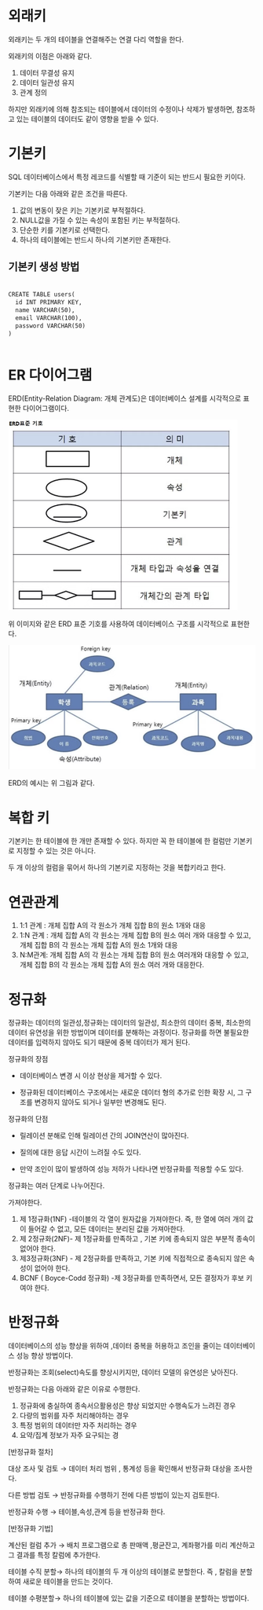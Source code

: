 # 외래키

외래키는 두 개의 테이블을 연결해주는 연결 다리 역할을 한다.

외래키의 이점은 아래와 같다.

1. 데이터 무결성 유지
2. 데이터 일관성 유지
3. 관계 정의

하지만 외래키에 의해 참조되는 테이블에서 데이터의 수정이나 삭제가 발생하면, 참조하고 있는 테이블의 데이터도 같이 영향을 받을 수 있다.

# 기본키

SQL 데이터베이스에서 특정 레코드를 식별할 때 기준이 되는 반드시 필요한 키이다.

기본키는 다음 아래와 같은 조건을 따른다.

1. 값의 변동이 잦은 키는 기본키로 부적절하다.
2. NULL값을 가질 수 있는 속성이 포함된 키는 부적절하다.
3. 단순한 키를 기본키로 선택한다.
4. 하나의 테이블에는 반드시 하나의 기본키만 존재한다.

## 기본키 생성 방법

<pre>
<code>
CREATE TABLE users(
  id INT PRIMARY KEY,
  name VARCHAR(50),
  email VARCHAR(100),
  password VARCHAR(50)
)
</code>
</pre>

# ER 다이어그램

ERD(Entity-Relation Diagram: 개체 관계도)은 데이터베이스 설계를 시각적으로 표현한 다이어그램이다.

<img src="./erd1.png">

위 이미지와 같은 ERD 표준 기호를 사용하여 데이터베이스 구조를 시각적으로 표현한다.

<img src="./erd2.png">

ERD의 예시는 위 그림과 같다.

# 복합 키

기본키는 한 테이블에 한 개만 존재할 수 있다. 하지만 꼭 한 테이블에 한 컬럼만 기본키로 지정할 수 있는 것은 아니다.

두 개 이상의 컬럼을 묶어서 하나의 기본키로 지정하는 것을 복합키라고 한다.

# 연관관계

1. 1:1 관계 : 개체 집합 A의 각 원소가 개체 집합 B의 원소 1개와 대응
2. 1:N 관계 : 개체 집합 A의 각 원소는 개체 집합 B의 원소 여러 개와 대응할 수 있고, 개체 집합 B의 각 원소는 개체 집합 A의 원소 1개와 대응
3. N:M관계: 개체 집합 A의 각 원소는 개체 집합 B의 원소 여러개와 대응할 수 있고, 개체 집합 B의 각 원소는 개체 집합 A의 원소 여러 개와 대응한다.

# 정규화

정규화는 데이터의 일관성,정규화는 데이터의 일관성, 최소한의 데이터 중복, 최소한의 데이터 유연성을 위한 방법이며 데이터를 분해하는 과정이다.
정규화를 하면 불필요한 데이터를 입력하지 않아도 되기 때문에 중복 데이터가 제거 된다.

정규화의 장점

- 데이터베이스 변경 시 이상 현상을 제거할 수 있다.

- 정규화된 데이터베이스 구조에서는 새로운 데이터 형의 추가로 인한 확장 시, 그 구조를 변경하지 않아도 되거나 일부만 변경해도 된다.

정규화의 단점

- 릴레이션 분해로 인해 릴레이션 간의 JOIN연산이 많아진다.

- 질의에 대한 응답 시간이 느려질 수도 있다.

- 만약 조인이 많이 발생하여 성능 저하가 나타나면 반정규화를 적용할 수도 있다.

정규화는 여러 단계로 나누어진다.

가져야한다.

1. 제 1정규화(1NF) -테이블의 각 열이 원자값을 가져야한다. 즉, 한 열에 여러 개의 값이 들어갈 수 없고, 모든 데이터는 분리된 값을 가져아한다.
2. 제 2정규화(2NF)- 제 1정규화를 만족하고 , 기본 키에 종속되지 않은 부분적 종속이 없어야 한다.
3. 제3정규화(3NF) - 제 2정규화를 만족하고, 기본 키에 직접적으로 종속되지 않은 속성이 없어야 한다.
4. BCNF ( Boyce-Codd 정규화) -제 3정규화를 만족하면서, 모든 결정자가 후보 키여야 한다.

# 반정규화

데이터베이스의 성능 향상을 위하여 ,데이터 중복을 허용하고 조인을 줄이는 데이터베이스 성능 향상 방법이다.

반정규화는 조회(select)속도를 향상시키지만, 데이터 모델의 유연성은 낮아진다.

반정규화는 다음 아래와 같은 이유로 수행한다.

1. 정규화에 충실하여 종속서으활용성은 향상 되었지만 수행속도가 느려진 경우
2. 다량의 범위를 자주 처리해야하는 경우
3. 특정 범위의 데이터만 자주 처리하는 경우
4. 요약/집계 정보가 자주 요구되는 경

[반정규화 절차]

대상 조사 및 검토 → 데이터 처리 범위 , 통계성 등을 확인해서 반정규화 대상을 조사한다.

다른 방법 검토 → 반정규화를 수행하기 전에 다른 방법이 있는지 검토한다.

반정규화 수행 → 테이블,속성,관계 등을 반정규화 한다.

[반정규화 기법]

계산된 컬럼 추가 → 배치 프로그램으로 총 판매액 ,평균잔고, 계좌평가를 미리 계산하고 그 결과를 특정 칼럼에 추가한다.

테이블 수직 분할→ 하나의 테이블의 두 개 이상의 테이블로 분할한다. 즉 , 칼럼을 분할하여 새로운 테이블을 만드는 것이다.

테이블 수평분할→ 하나의 테이블에 있는 값을 기준으로 테이블을 분할하는 방법이다.
